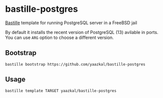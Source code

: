 # bastille-postgres
[Bastille](https://github.com/bastillebsd/bastille) template for running PostgreSQL server in a FreeBSD jail

By default it installs the recent version of PostgreSQL (13) avilable in ports. You can use `ARG` option to choose a different version.

## Bootstrap

```shell
bastille bootstrap https://github.com/yaazkal/bastille-postgres
```

## Usage

```shell
bastille template TARGET yaazkal/bastille-postgres
```
